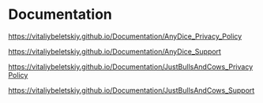# Documentation

https://vitaliybeletskiy.github.io/Documentation/AnyDice_Privacy_Policy

https://vitaliybeletskiy.github.io/Documentation/AnyDice_Support

https://vitaliybeletskiy.github.io/Documentation/JustBullsAndCows_PrivacyPolicy

https://vitaliybeletskiy.github.io/Documentation/JustBullsAndCows_Support


